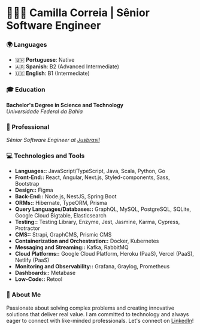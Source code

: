 # 👩🏽‍💻 Camilla Correia | Sênior Software Engineer

### 🌍 Languages

- 🇧🇷 **Portuguese**: Native
- 🇦🇷 **Spanish**: B2 (Advanced Intermediate)
- 🇺🇸 **English**: B1 (Intermediate)

### 🎓 Education

**Bachelor's Degree in Science and Technology**  
_Universidade Federal da Bahia_

### 💼 Professional

_Sênior Software Engineer at [Jusbrasil](https://www.jusbrasil.com.br/)_

### 💻 Technologies and Tools

- **Languages::** JavaScript/TypeScript, Java, Scala, Python, Go
- **Front-End::** React, Angular, Next.js, Styled-components, Sass, Bootstrap
- **Design::** Figma
- **Back-End::** Node.js, NestJS, Spring Boot
- **ORMs::** Hibernate, TypeORM, Prisma
- **Query Languages/Databases::** GraphQL, MySQL, PostgreSQL, SQLite, Google Cloud Bigtable, Elasticsearch
- **Testing::** Testing Library, Enzyme, Jest, Jasmine, Karma, Cypress, Protractor
- **CMS::** Strapi, GraphCMS, Prismic CMS
- **Containerization and Orchestration::** Docker, Kubernetes
- **Messaging and Streaming::** Kafka, RabbitMQ
- **Cloud Platforms::** Google Cloud Platform, Heroku (PaaS), Vercel (PaaS), Netlify (PaaS)
- **Monitoring and Observability::** Grafana, Graylog, Prometheus
- **Dashboards::** Metabase
- **Low-Code::** Retool

### 🚀 About Me

Passionate about solving complex problems and creating innovative solutions that deliver real value. I am committed to technology and always eager to connect with like-minded professionals. Let's connect on [LinkedIn](https://www.linkedin.com/)!
